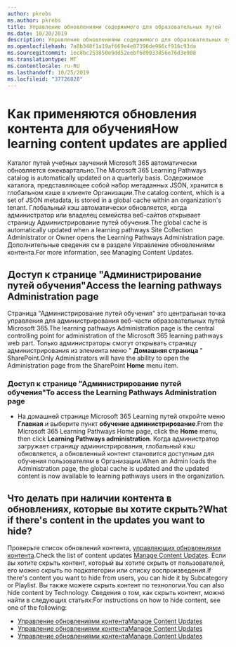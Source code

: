```yaml
---
author: pkrebs
ms.author: pkrebs
title: Управление обновлениями содержимого для образовательных путей
ms.date: 10/20/2019
description: Управление обновлениями содержимого для образовательных путей
ms.openlocfilehash: 7a8b348f1a19af669e4e87396de966cf916c93da
ms.sourcegitcommit: 1ec8bc253850e9dd52eebf609033856e76d3e908
ms.translationtype: MT
ms.contentlocale: ru-RU
ms.lasthandoff: 10/25/2019
ms.locfileid: "37726828"
---
```

# <a name="how-learning-content-updates-are-applied"></a><span data-ttu-id="b2e6d-103">Как применяются обновления контента для обучения</span><span class="sxs-lookup"><span data-stu-id="b2e6d-103">How learning content updates are applied</span></span>
<span data-ttu-id="b2e6d-104">Каталог путей учебных заучений Microsoft 365 автоматически обновляется ежеквартально.</span><span class="sxs-lookup"><span data-stu-id="b2e6d-104">The Microsoft 365 Learning Pathways catalog is automatically updated on a quarterly basis.</span></span> <span data-ttu-id="b2e6d-105">Содержимое каталога, представляющее собой набор метаданных JSON, хранится в глобальном кэше в клиенте Организации.</span><span class="sxs-lookup"><span data-stu-id="b2e6d-105">The catalog content, which is a set of JSON metadata, is stored in a global cache within an organization's tenant.</span></span> <span data-ttu-id="b2e6d-106">Глобальный кэш автоматически обновляется, когда администратор или владелец семейства веб-сайтов открывает страницу Администрирование путей обучения.</span><span class="sxs-lookup"><span data-stu-id="b2e6d-106">The global cache is automatically updated when a learning pathways Site Collection Administrator or Owner opens the Learning Pathways Administration page.</span></span> <span data-ttu-id="b2e6d-107">Дополнительные сведения см в разделе Управление обновлениями контента.</span><span class="sxs-lookup"><span data-stu-id="b2e6d-107">For more information, see Managing Content Updates.</span></span> 

## <a name="access-the-learning-pathways-administration-page"></a><span data-ttu-id="b2e6d-108">Доступ к странице "Администрирование путей обучения"</span><span class="sxs-lookup"><span data-stu-id="b2e6d-108">Access the learning pathways Administration page</span></span>

<span data-ttu-id="b2e6d-109">Страница "Администрирование путей обучения" это центральная точка управления для администрирования веб-части образовательных путей Microsoft 365.</span><span class="sxs-lookup"><span data-stu-id="b2e6d-109">The learning pathways Administration page is the central controlling point for administration of the Microsoft 365 learning pathways web part.</span></span> <span data-ttu-id="b2e6d-110">Только администраторы смогут открывать страницу администрирования из элемента меню " **Домашняя страница** " SharePoint.</span><span class="sxs-lookup"><span data-stu-id="b2e6d-110">Only Administrators will have the ability to open the Administration page from the SharePoint **Home** menu item.</span></span>  

### <a name="to-access-the-learning-pathways-administration-page"></a><span data-ttu-id="b2e6d-111">Доступ к странице "Администрирование путей обучения"</span><span class="sxs-lookup"><span data-stu-id="b2e6d-111">To access the Learning Pathways Administration page</span></span>
- <span data-ttu-id="b2e6d-112">На домашней странице Microsoft 365 Learning путей откройте меню **Главная** и выберите пункт **обучение администрирование**.</span><span class="sxs-lookup"><span data-stu-id="b2e6d-112">From the Microsoft 365 Learning Pathways Home page, click the **Home** menu, then click **Learning Pathways administration**.</span></span> <span data-ttu-id="b2e6d-113">Когда администратор загружает страницу администрирования, глобальный кэш обновляется, а обновленный контент становится доступным для обучения пользователям в Организации.</span><span class="sxs-lookup"><span data-stu-id="b2e6d-113">When an Admin loads the Administration page, the global cache is updated and the updated content is now available to learning pathways users in the organization.</span></span> 

## <a name="what-if-theres-content-in-the-updates-you-want-to-hide"></a><span data-ttu-id="b2e6d-114">Что делать при наличии контента в обновлениях, которые вы хотите скрыть?</span><span class="sxs-lookup"><span data-stu-id="b2e6d-114">What if there's content in the updates you want to hide?</span></span>
<span data-ttu-id="b2e6d-115">Проверьте список обновлений контента, [управляющих обновлениями контента](custom_contentupdatesmanage.md).</span><span class="sxs-lookup"><span data-stu-id="b2e6d-115">Check the list of content updates [Manage Content Updates](custom_contentupdatesmanage.md).</span></span> <span data-ttu-id="b2e6d-116">Если вы хотите скрыть контент, который вы хотите скрыть от пользователей, его можно скрыть по подкатегории или списку воспроизведения.</span><span class="sxs-lookup"><span data-stu-id="b2e6d-116">If there's content you want to hide from users, you can hide it by Subcategory or Playlist.</span></span> <span data-ttu-id="b2e6d-117">Вы также можете скрыть контент по технологии.</span><span class="sxs-lookup"><span data-stu-id="b2e6d-117">You can also hide content by Technology.</span></span> <span data-ttu-id="b2e6d-118">Сведения о том, как скрыть контент, можно найти в следующих статьях:</span><span class="sxs-lookup"><span data-stu-id="b2e6d-118">For instructions on how to hide content, see one of the following:</span></span> 

- [<span data-ttu-id="b2e6d-119">Управление обновлениями контента</span><span class="sxs-lookup"><span data-stu-id="b2e6d-119">Manage Content Updates</span></span>](custom_hideshowsub.md)
- [<span data-ttu-id="b2e6d-120">Управление обновлениями контента</span><span class="sxs-lookup"><span data-stu-id="b2e6d-120">Manage Content Updates</span></span>](custom_hideshowplaylists.md)
- [<span data-ttu-id="b2e6d-121">Управление обновлениями контента</span><span class="sxs-lookup"><span data-stu-id="b2e6d-121">Manage Content Updates</span></span>](custom_hideshowtech.md)